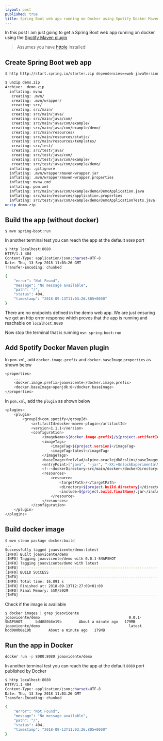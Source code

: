 ```yaml
---
layout: post
published: true
title: Spring Boot web app running on Docker using Spotify Docker Maven plugin
---
```

In this post I am just going to get a Spring Boot web app running on docker using the [Spotify Maven plugin](https://github.com/spotify/docker-maven-plugin)

> Assumes you have [httpie](https://httpie.org/) installed

## Create Spring Boot web app
```bash
$ http http://start.spring.io/starter.zip dependencies==web javaVersion==8 -d

$ unzip demo.zip 
Archive:  demo.zip
  inflating: mvnw                    
   creating: .mvn/
   creating: .mvn/wrapper/
   creating: src/
   creating: src/main/
   creating: src/main/java/
   creating: src/main/java/com/
   creating: src/main/java/com/example/
   creating: src/main/java/com/example/demo/
   creating: src/main/resources/
   creating: src/main/resources/static/
   creating: src/main/resources/templates/
   creating: src/test/
   creating: src/test/java/
   creating: src/test/java/com/
   creating: src/test/java/com/example/
   creating: src/test/java/com/example/demo/
  inflating: .gitignore              
  inflating: .mvn/wrapper/maven-wrapper.jar  
  inflating: .mvn/wrapper/maven-wrapper.properties  
  inflating: mvnw.cmd                
  inflating: pom.xml                 
  inflating: src/main/java/com/example/demo/DemoApplication.java  
  inflating: src/main/resources/application.properties  
  inflating: src/test/java/com/example/demo/DemoApplicationTests.java 
unzip demo.zip
```

## Build the app (without docker)

```
$ mvn spring-boot:run
```

In another terminal test you can reach the app at the default `8080` port

```bash
$ http localhost:8080
HTTP/1.1 404 
Content-Type: application/json;charset=UTF-8
Date: Thu, 13 Sep 2018 11:03:26 GMT
Transfer-Encoding: chunked

{
    "error": "Not Found", 
    "message": "No message available", 
    "path": "/", 
    "status": 404, 
    "timestamp": "2018-09-13T11:03:26.805+0000"
}
```

There are no endpoints defined in the demo web app. We are just ensuring we get an http error response which proves that the app is running and reachable on `localhost:8080` 

Now stop the terminal that is running `mvn spring-boot:run`

## Add Spotify Docker Maven plugin
In `pom.xml`, add `docker.image.prefix` and `docker.baseImage` `properties` as shown below
```bash
<properties>
    ...
    <docker.image.prefix>joaovicente</docker.image.prefix>
    <docker.baseImage>openjdk:8</docker.baseImage>
</properties>
```

In `pom.xml`, add the `plugin` as shown below
```bash
<plugins>
    <plugin>
        <groupId>com.spotify</groupId>
            <artifactId>docker-maven-plugin</artifactId>
            <version>1.1.1</version>
            <configuration>
                 <imageName>${docker.image.prefix}/${project.artifactId}</imageName>
                 <imageTags>
                     <imageTag>${project.version}</imageTag>
                     <imageTag>latest</imageTag>
                 </imageTags>
                 <baseImage>frolvlad/alpine-oraclejdk8:slim</baseImage>
                 <entryPoint>["java", "-jar", "-XX:+UnlockExperimentalVMOptions", "-XX:+UseCGroupMemoryLimitForHeap", "/${project.build.finalName}.jar"]</entryPoint>
                 <!--<dockerDirectory>src/main/docker</dockerDirectory>-->
                 <resources>
                     <resource>
                         <targetPath>/</targetPath>
                         <directory>${project.build.directory}</directory>
                         <include>${project.build.finalName}.jar</include>
                     </resource>
                 </resources>
            </configuration>
    </plugin>
</plugins>
```

## Build docker image

```bash
$ mvn clean package docker:build
...
Successfully tagged joaovicente/demo:latest
[INFO] Built joaovicente/demo
[INFO] Tagging joaovicente/demo with 0.0.1-SNAPSHOT
[INFO] Tagging joaovicente/demo with latest
[INFO] ------------------------------------------------------------------------
[INFO] BUILD SUCCESS
[INFO] ------------------------------------------------------------------------
[INFO] Total time: 16.891 s
[INFO] Finished at: 2018-09-13T12:27:09+01:00
[INFO] Final Memory: 55M/592M
[INFO] ------------------------------------------------------------------------
```

Check if the image is available 
```
$ docker images | grep joaovicente
joaovicente/demo                                         0.0.1-SNAPSHOT      bdd080b8e19b        About a minute ago   179MB
joaovicente/demo                                         latest              bdd080b8e19b        About a minute ago   179MB
```

## Run the app in Docker
```bash
docker run -p 8080:8080 joaovicente/demo
```

In another terminal test you can reach the app at the default `8080` port published by Docker

```bash
$ http localhost:8080
HTTP/1.1 404 
Content-Type: application/json;charset=UTF-8
Date: Thu, 13 Sep 2018 11:03:26 GMT
Transfer-Encoding: chunked

{
    "error": "Not Found", 
    "message": "No message available", 
    "path": "/", 
    "status": 404, 
    "timestamp": "2018-09-13T11:03:26.805+0000"
}
```
